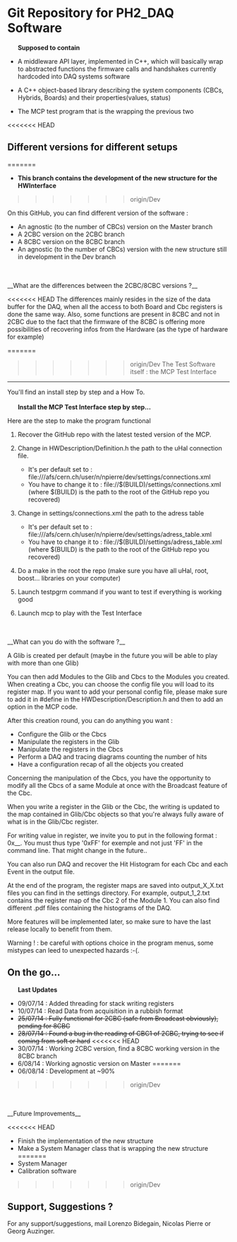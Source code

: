 Git Repository for PH2_DAQ Software
===================================

&nbsp;&nbsp;&nbsp;&nbsp;&nbsp;&nbsp;__Supposed to contain__

- A middleware API layer, implemented in C++, which will basically wrap
to abstracted functions the firmware calls and handshakes currently
hardcoded into DAQ systems software

- A C++ object-based library describing the system components (CBCs,
Hybrids, Boards) and their properties(values, status)

- The MCP test program that is the wrapping the previous two

<<<<<<< HEAD

Different versions for different setups
---------------------------------------
=======
- **This branch contains the development of the new structure for the HWInterface**
>>>>>>> origin/Dev

On this GitHub, you can find different version of the software :
- An agnostic (to the number of CBCs) version on the Master branch
- A 2CBC version on the 2CBC branch
- A 8CBC version on the 8CBC branch
- An agnostic (to the number of CBCs) version with the new structure still in development in the Dev branch
<br>
<br>
__What are the differences between the 2CBC/8CBC versions ?__

<<<<<<< HEAD
The differences mainly resides in the size of the data buffer for the DAQ, when all the access to both Board and Cbc registers is done the same way.
Also, some functions are present in 8CBC and not in 2CBC due to the fact that the firmware of the 8CBC is offering more possibilities of recovering infos from the Hardware (as the type of hardware for example)


=======
>>>>>>> origin/Dev
The Test Software itself : the MCP Test Interface
-------------------------------------------------
  
You'll find an install step by step and a How To.
<br>
<br>
&nbsp;&nbsp;&nbsp;&nbsp;&nbsp;&nbsp;__Install the MCP Test Interface step by step...__

Here are the step to make the program functional

1. Recover the GitHub repo with the latest tested version of the MCP.

2. Change in HWDescription/Definition.h the path to the uHal connection file.
   - It's per default set to :
   file:///afs/cern.ch/user/n/npierre/dev/settings/connections.xml
   - You have to change it to :
   file://$(BUILD)/settings/connections.xml (where $(BUILD) is the path to the
   root of the GitHub repo you recovered)

3. Change in settings/connections.xml the path to the adress table
   - It's per default set to :
   file:///afs/cern.ch/user/n/npierre/dev/settings/adress_table.xml
   - You have to change it to :
   file://$(BUILD)/settings/adress_table.xml (where $(BUILD) is the path to the
   root of the GitHub repo you recovered)

4. Do a make in the root the repo (make sure you have all uHal, root, boost... libraries on your computer)

5. Launch testpgrm command if you want to test if everything is working good

6. Launch mcp to play with the Test Interface
<br>
<br>
__What can you do with the software ?__

A Glib is created per default (maybe in the future you will be able to play with more than one Glib)

You can then add Modules to the Glib and Cbcs to the Modules you created.
When creating a Cbc, you can choose the config file you will load to its
register map.
If you want to add your personal config file, please make sure to add it in #define
in the HWDescription/Description.h and then to add an option in the MCP code.

After this creation round, you can do anything you want :
- Configure the Glib or the Cbcs
- Manipulate the registers in the Glib
- Manipulate the registers in the Cbcs
- Perform a DAQ and tracing diagrams counting the number of hits
- Have a configuration recap of all the objects you created

Concerning the manipulation of the Cbcs, you have the opportunity to modify all the
Cbcs of a same Module at once with the Broadcast feature of the Cbc.

When you write a register in the Glib or the Cbc, the writing is updated to the
map contained in Glib/Cbc objects so that you're always fully aware of what is
in the Glib/Cbc register.

For writing value in register, we invite you to put in the following format : 0x__.
You must thus type '0xFF' for exemple and not just 'FF' in the command line. That
might change in the future..

You can also run DAQ and recover the Hit Histogram for each Cbc and each Event in the output file.

At the end of the program, the register maps are saved into output_X_X.txt files
you can find in the settings directory. For example, output_1_2.txt contains the
register map of the Cbc 2 of the Module 1.
You can also find different .pdf files containing the histograms of the DAQ.

More features will be implemented later, so make sure to have the last release
locally to benefit from them.

Warning ! : be careful with options choice in the program menus, some mistypes can leed
to unexpected hazards :-(.
  
  
On the go...
------------
  
&nbsp;&nbsp;&nbsp;&nbsp;&nbsp;&nbsp;__Last Updates__

- 09/07/14 : Added threading for stack writing registers
- 10/07/14 : Read Data from acquisition in a rubbish format
- ~~25/07/14 : Fully functional for 2CBC (safe from Broadcast obviously), pending for 8CBC~~
- ~~28/07/14 : Found a bug in the reading of CBC1 of 2CBC, trying to see if coming from soft or hard~~
<<<<<<< HEAD
- 30/07/14 : Working 2CBC version, find a 8CBC working version in the 8CBC branch
- 6/08/14 : Working agnostic version on Master
=======
- 06/08/14 : Development at ~90%
>>>>>>> origin/Dev
<br>
<br>
__Future Improvements__

<<<<<<< HEAD
- Finish the implementation of the new structure
- Make a System Manager class that is wrapping the new structure
=======
- System Manager
- Calibration software
>>>>>>> origin/Dev


Support, Suggestions ?
----------------------

For any support/suggestions, mail Lorenzo Bidegain, Nicolas Pierre or Georg Auzinger.
